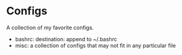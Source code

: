# Configs

A collection of my favorite configs.

* bashrc: destination: append to ~/.bashrc
* misc: a collection of configs that may not fit in any particular file

